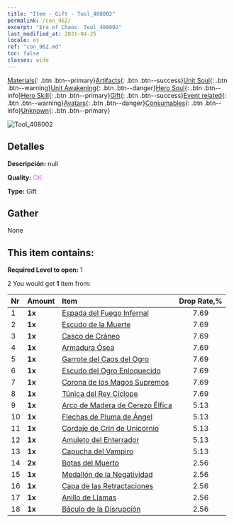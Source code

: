 ```yaml
---
title: "Item - Gift - Tool_408002"
permalink: /con_962/
excerpt: "Era of Chaos  Tool_408002"
last_modified_at: 2021-04-25
locale: es
ref: "con_962.md"
toc: false
classes: wide
---
```

 [Materials](/ItemsES/){: .btn .btn--primary}[Artifacts](/ItemsES/Artifacts/){: .btn .btn--success}[Unit Soul](/ItemsES/UnitSoul/){: .btn .btn--warning}[Unit Awakening](/ItemsES/UnitAwakening/){: .btn .btn--danger}[Hero Soul](/ItemsES/HeroSoul/){: .btn .btn--info}[Hero Skill](/ItemsES/HeroSkill/){: .btn .btn--primary}[Gift](/ItemsES/Gift/){: .btn .btn--success}[Event related](/ItemsES/Events/){: .btn .btn--warning}[Avatars](/ItemsES/Avatars/){: .btn .btn--danger}[Consumables](/ItemsES/Consumables/){: .btn .btn--info}[Unknown](/ItemsES/Unknown/){: .btn .btn--primary}

 ![Tool_408002](/images/t/i_907046.png)

## Detalles
 **Descripción:** null

 **Quality:** <span style="color: #DA70D6">OK</span>

 **Type:** Gift

## Gather

  None

## This item contains:

 **Required Level to open:** 1

 2 You would get **1** item  from:

  | Nr | Amount |     Item    | Drop Rate,% |
  |:---|:-------|:------------|:---------:|
  | 1 |  **1x** | [Espada del Fuego Infernal](/ItemsES/art_121/) | 7.69 | 
  | 2 |  **1x** | [Escudo de la Muerte](/ItemsES/art_122/) | 7.69 | 
  | 3 |  **1x** | [Casco de Cráneo](/ItemsES/art_123/) | 7.69 | 
  | 4 |  **1x** | [Armadura Ósea](/ItemsES/art_124/) | 7.69 | 
  | 5 |  **1x** | [Garrote del Caos del Ogro](/ItemsES/art_125/) | 7.69 | 
  | 6 |  **1x** | [Escudo del Ogro Enloquecido](/ItemsES/art_126/) | 7.69 | 
  | 7 |  **1x** | [Corona de los Magos Supremos](/ItemsES/art_127/) | 7.69 | 
  | 8 |  **1x** | [Túnica del Rey Cíclope](/ItemsES/art_128/) | 7.69 | 
  | 9 |  **1x** | [Arco de Madera de Cerezo Élfica](/ItemsES/art_103/) | 5.13 | 
  | 10 |  **1x** | [Flechas de Pluma de Ángel](/ItemsES/art_104/) | 5.13 | 
  | 11 |  **1x** | [Cordaje de Crin de Unicornio](/ItemsES/art_105/) | 5.13 | 
  | 12 |  **1x** | [Amuleto del Enterrador](/ItemsES/art_129/) | 5.13 | 
  | 13 |  **1x** | [Capucha del Vampiro](/ItemsES/art_130/) | 5.13 | 
  | 14 |  **2x** | [Botas del Muerto](/ItemsES/art_131/) | 2.56 | 
  | 15 |  **1x** | [Medallón de la Negatividad](/ItemsES/art_136/) | 2.56 | 
  | 16 |  **1x** | [Capa de las Retractaciones](/ItemsES/art_137/) | 2.56 | 
  | 17 |  **1x** | [Anillo de Llamas](/ItemsES/art_138/) | 2.56 | 
  | 18 |  **1x** | [Báculo de la Disrupción](/ItemsES/art_139/) | 2.56 | 
